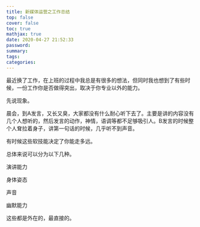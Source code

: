 ```yaml
---
title: 新媒体运营之工作总结
top: false
cover: false
toc: true
mathjax: true
date: 2020-04-27 21:52:33
password:
summary:
tags:
categories:
---
```


最近换了工作，在上班的过程中我总是有很多的想法，但同时我也想到了有些时候，一份工作你是否做得突出，取决于你专业以外的能力。



先说现象。



晨会，到A发言，又长又臭，大家都没有什么耐心听下去了。主要是讲的内容没有几个人想听的，然后发言的动作，神情，语调等都不足够吸引人。B发言的时候整个人耷拉着身子，讲第一句话的时候，几乎听不到声音。



有时候这些软技能决定了你能走多远。



总体来说可以分为以下几种。



演讲能力



身体姿态



声音



幽默能力



这些都是外在的，最直接的。

